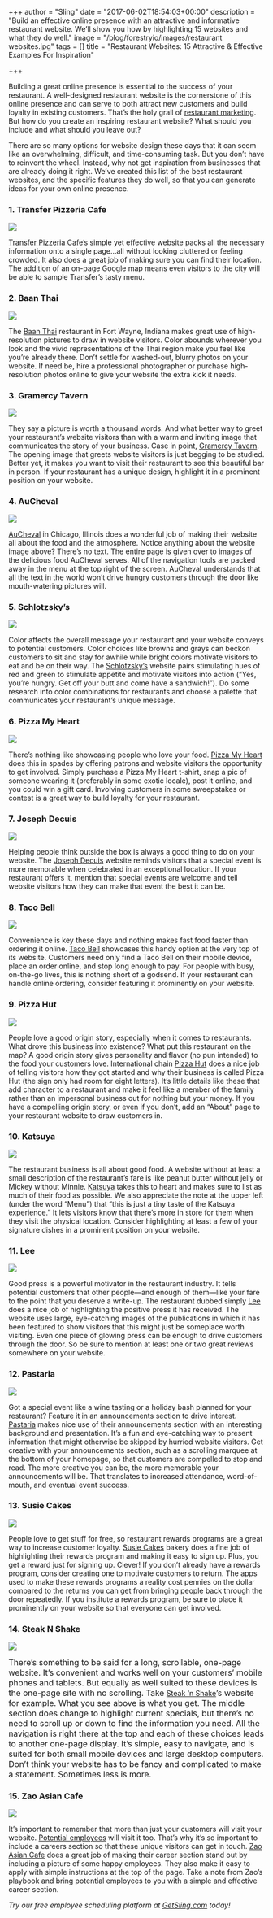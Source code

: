 +++
author = "Sling"
date = "2017-06-02T18:54:03+00:00"
description = "Build an effective online presence with an attractive and informative restaurant website. We’ll show you how by highlighting 15 websites and what they do well."
image = "/blog/forestryio/images/restaurant websites.jpg"
tags = []
title = "Restaurant Websites: 15 Attractive & Effective Examples For Inspiration"

+++


Building a great online presence is essential to the success of your restaurant. A well-designed restaurant website is the cornerstone of this online presence and can serve to both attract new customers and build loyalty in existing customers. That’s the holy grail of [restaurant marketing](https://getsling.com/blog/post/restaurant-marketing/). But how do you create an inspiring restaurant website? What should you include and what should you leave out?

There are so many options for website design these days that it can seem like an overwhelming, difficult, and time-consuming task. But you don’t have to reinvent the wheel. Instead, why not get inspiration from businesses that are already doing it right. We’ve created this list of the best restaurant websites, and the specific features they do well, so that you can generate ideas for your own online presence.

### 1. Transfer Pizzeria Cafe

![](/blog/forestryio/images/restaurant%20website.jpg)

[Transfer Pizzeria Cafe](http://www.transfermke.com/)’s simple yet effective website packs all the necessary information onto a single page...all without looking cluttered or feeling crowded. It also does a great job of making sure you can find their location. The addition of an on-page Google map means even visitors to the city will be able to sample Transfer’s tasty menu.

### 2. Baan Thai

![](/blog/forestryio/images/image9.jpg)

The [Baan Thai](http://www.baanthaiin.com) restaurant in Fort Wayne, Indiana makes great use of high-resolution pictures to draw in website visitors. Color abounds wherever you look and the vivid representations of the Thai region make you feel like you’re already there. Don’t settle for washed-out, blurry photos on your website. If need be, hire a professional photographer or purchase high-resolution photos online to give your website the extra kick it needs.

### 3. Gramercy Tavern

![](/blog/forestryio/images/image5.jpg)

They say a picture is worth a thousand words. And what better way to greet your restaurant’s website visitors than with a warm and inviting image that communicates the story of your business. Case in point, [Gramercy Tavern](https://www.gramercytavern.com/). The opening image that greets website visitors is just begging to be studied. Better yet, it makes you want to visit their restaurant to see this beautiful bar in person. If your restaurant has a unique design, highlight it in a prominent position on your website.

### 4. AuCheval

![](/blog/forestryio/images/image13.jpg)

[AuCheval](http://auchevalchicago.com/) in Chicago, Illinois does a wonderful job of making their website all about the food and the atmosphere. Notice anything about the website image above? There’s no text. The entire page is given over to images of the delicious food AuCheval serves. All of the navigation tools are packed away in the menu at the top right of the screen. AuCheval understands that all the text in the world won’t drive hungry customers through the door like mouth-watering pictures will.

### 5. Schlotzsky’s

![](/blog/forestryio/images/image15.jpg)

Color affects the overall message your restaurant and your website conveys to potential customers. Color choices like browns and grays can beckon customers to sit and stay for awhile while bright colors motivate visitors to eat and be on their way. The [Schlotzsky’s](https://www.schlotzskys.com/) website pairs stimulating hues of red and green to stimulate appetite and motivate visitors into action (“Yes, you’re hungry. Get off your butt and come have a sandwich!”). Do some research into color combinations for restaurants and choose a palette that communicates your restaurant’s unique message.

### 6. Pizza My Heart

![](/blog/forestryio/images/image2-3.jpg)

There’s nothing like showcasing people who love your food. [Pizza My Heart](http://pizzamyheart.com/) does this in spades by offering patrons and website visitors the opportunity to get involved. Simply purchase a Pizza My Heart t-shirt, snap a pic of someone wearing it (preferably in some exotic locale), post it online, and you could win a gift card. Involving customers in some sweepstakes or contest is a great way to build loyalty for your restaurant.

### 7. Joseph Decuis

![](/blog/forestryio/images/image8.jpg)

Helping people think outside the box is always a good thing to do on your website. The [Joseph Decuis](http://josephdecuis.com) website reminds visitors that a special event is more memorable when celebrated in an exceptional location. If your restaurant offers it, mention that special events are welcome and tell website visitors how they can make that event the best it can be.

### 8. Taco Bell

![](/blog/forestryio/images/image3-1.jpg)

Convenience is key these days and nothing makes fast food faster than ordering it online. [Taco Bell](http://tacobell.com) showcases this handy option at the very top of its website. Customers need only find a Taco Bell on their mobile device, place an order online, and stop long enough to pay. For people with busy, on-the-go lives, this is nothing short of a godsend. If your restaurant can handle online ordering, consider featuring it prominently on your website.

### 9. Pizza Hut

![](/blog/forestryio/images/image12.jpg)

People love a good origin story, especially when it comes to restaurants. What drove this business into existence? What put this restaurant on the map? A good origin story gives personality and flavor (no pun intended) to the food your customers love. International chain [Pizza Hut](https://www.pizzahut.com/) does a nice job of telling visitors how they got started and why their business is called Pizza Hut (the sign only had room for eight letters). It’s little details like these that add character to a restaurant and make it feel like a member of the family rather than an impersonal business out for nothing but your money. If you have a compelling origin story, or even if you don’t, add an “About” page to your restaurant website to draw customers in.

### 10. Katsuya

![](/blog/forestryio/images/image4-3.jpg)

The restaurant business is all about good food. A website without at least a small description of the restaurant’s fare is like peanut butter without jelly or Mickey without Minnie. [Katsuya](http://katsuyarestaurant.com/) takes this to heart and makes sure to list as much of their food as possible. We also appreciate the note at the upper left (under the word “Menu”) that “this is just a tiny taste of the Katsuya experience.” It lets visitors know that there’s more in store for them when they visit the physical location. Consider highlighting at least a few of your signature dishes in a prominent position on your website.

### 11. Lee

![](/blog/forestryio/images/image16.jpg)

Good press is a powerful motivator in the restaurant industry. It tells potential customers that other people—and enough of them—like your fare to the point that you deserve a write-up. The restaurant dubbed simply [Lee](http://www.susur.com/) does a nice job of highlighting the positive press it has received. The website uses large, eye-catching images of the publications in which it has been featured to show visitors that this might just be someplace worth visiting. Even one piece of glowing press can be enough to drive customers through the door. So be sure to mention at least one or two great reviews somewhere on your website.

### 12. Pastaria

![](/blog/forestryio/images/image11.jpg)

Got a special event like a wine tasting or a holiday bash planned for your restaurant? Feature it in an announcements section to drive interest. [Pastaria](http://pastariastl.com/) makes nice use of their announcements section with an interesting background and presentation. It’s a fun and eye-catching way to present information that might otherwise be skipped by hurried website visitors. Get creative with your announcements section, such as a scrolling marquee at the bottom of your homepage, so that customers are compelled to stop and read. The more creative you can be, the more memorable your announcements will be. That translates to increased attendance, word-of-mouth, and eventual event success.

### 13. Susie Cakes

![](/blog/forestryio/images/image7.jpg)

People love to get stuff for free, so restaurant rewards programs are a great way to increase customer loyalty. [Susie Cakes](http://susiecakes.com/) bakery does a fine job of highlighting their rewards program and making it easy to sign up. Plus, you get a reward just for signing up. Clever! If you don’t already have a rewards program, consider creating one to motivate customers to return. The apps used to make these rewards programs a reality cost pennies on the dollar compared to the returns you can get from bringing people back through the door repeatedly. If you institute a rewards program, be sure to place it prominently on your website so that everyone can get involved.

### 14. Steak N Shake

![](/blog/forestryio/images/image14.jpg)

<span style="font-size: 1rem;">There’s something to be said for a long, scrollable, one-page website. It’s convenient and works well on your customers’ mobile phones and tablets. But equally as well suited to these devices is the one-page site with no scrolling. Take </span>[Steak ‘n Shake](https://www.steaknshake.com/)<span style="font-size: 1rem;">’s website for example. What you see above is what you get. The middle section does change to highlight current specials, but there’s no need to scroll up or down to find the information you need. All the navigation is right there at the top and each of these choices leads to another one-page display. It’s simple, easy to navigate, and is suited for both small mobile devices and large desktop computers. Don’t think your website has to be fancy and complicated to make a statement. Sometimes less is more.</span>

### 15. Zao Asian Cafe

![](/blog/forestryio/images/image6.jpg)

It’s important to remember that more than just your customers will visit your website. [Potential employees](https://getsling.com/blog/post/find-employees/) will visit it too. That’s why it’s so important to include a careers section so that these unique visitors can get in touch. [Zao Asian Cafe](http://www.zaoasiancafe.com/) does a great job of making their career section stand out by including a picture of some happy employees. They also make it easy to apply with simple instructions at the top of the page. Take a note from Zao’s playbook and bring potential employees to you with a simple and effective career section.

*Try our free employee scheduling platform at [GetSling.com](https://getsling.com/) today!*

